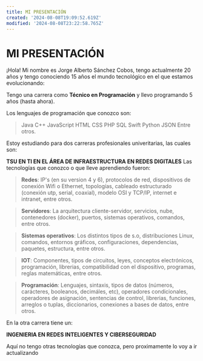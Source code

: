 ```yaml
---
title: MI PRESENTACIÓN
created: '2024-08-08T19:09:52.619Z'
modified: '2024-08-08T23:22:58.765Z'
---
```


# MI PRESENTACIÓN

¡Hola! Mi nombre es Jorge Alberto Sánchez Cobos, tengo actualmente 20 años y tengo conociendo 15 años el mundo tecnológico en el que estamos evolucionando:

Tengo una carrera como **Técnico en Programación** y llevo programando 5 años (hasta ahora).

Los lenguajes de programación que conozco son:

> Java
> C++
> JavaScript
> HTML
> CSS
> PHP
> SQL
> Swift
> Python
> JSON
> Entre otros.

Estoy estudiando para dos carreras profesionales univeritarias, las cuales son:

**TSU EN TI EN EL ÁREA DE INFRAESTRUCTURA EN REDES DIGITALES**
Las tecnologías que conozco o que lleve aprendiendo fueron:

> **Redes**: IP's (en su version 4 y 6), protocolos de red, dispositivos de conexión Wifi o Ethernet, topologías, cableado estructurado (conexión utp, serial, coaxial), modelo OSI y TCP/IP, internet e intranet, entre otros.

> **Servidores**: La arquitectura cliente-servidor, servicios, nube, contenedores (docker), puertos, sistemas operativos, comandos, entre otros.

> **Sistemas operativos**: Los distintos tipos de s.o, distribuciones Linux, comandos, entornos gráficos, configuraciones, dependencias, paquetes, estructura, entre otros.

> **IOT**: Componentes, tipos de circuitos, leyes, conceptos electrónicos, programación, librerias, compatibilidad con el dispositivo, programas, reglas matemáticas, entre otros.

> **Programación**: Lenguajes, sintaxis, tipos de datos (números, carácteres, booleanos, decimáles, etc), operadores condicionales, operadores de asignación, sentencias de control, librerias, funciones, arreglos o tuplas, diccionarios, conexiones a bases de datos, entre otros.

En la otra carrera tiene un:

**INGENIERIA EN REDES INTELIGENTES Y CIBERSEGURIDAD**

Aquí no tengo otras tecnologías que conozca, pero proximamente lo voy a ir actualizando


